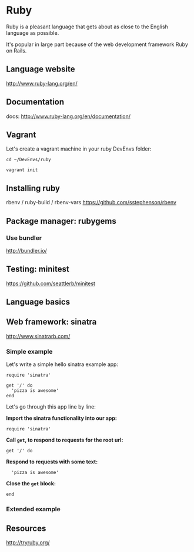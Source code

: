 # Ruby

Ruby is a pleasant language that gets about as close to the English language as possible.

It's popular in large part because of the web development framework Ruby on Rails.

## Language website
http://www.ruby-lang.org/en/

## Documentation
docs: http://www.ruby-lang.org/en/documentation/

## Vagrant

Let's create a vagrant machine in your ruby DevEnvs folder:

~~~~~~~~
cd ~/DevEnvs/ruby
~~~~~~~~

~~~~~~~~
vagrant init
~~~~~~~~

## Installing ruby
rbenv / ruby-build / rbenv-vars
https://github.com/sstephenson/rbenv

## Package manager: rubygems

### Use bundler
http://bundler.io/

## Testing: minitest
https://github.com/seattlerb/minitest

## Language basics

## Web framework: sinatra
http://www.sinatrarb.com/

### Simple example

Let's write a simple hello sinatra example app:

~~~~~~~~
require 'sinatra'

get '/' do
  'pizza is awesome'
end
~~~~~~~~

Let's go through this app line by line:

**Import the sinatra functionality into our app:**

~~~~~~~~
require 'sinatra'
~~~~~~~~

**Call `get`, to respond to requests for the root url:**

~~~~~~~~
get '/' do
~~~~~~~~

**Respond to requests with some text:**

~~~~~~~~
  'pizza is awesome'
~~~~~~~~

**Close the `get` block:**

~~~~~~~~
end
~~~~~~~~


### Extended example

## Resources

http://tryruby.org/

